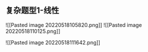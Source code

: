 ## 复杂题型1-线性
![[Pasted image 20220518105820.png]]
![[Pasted image 20220518110125.png]]

![[Pasted image 20220518111642.png]]